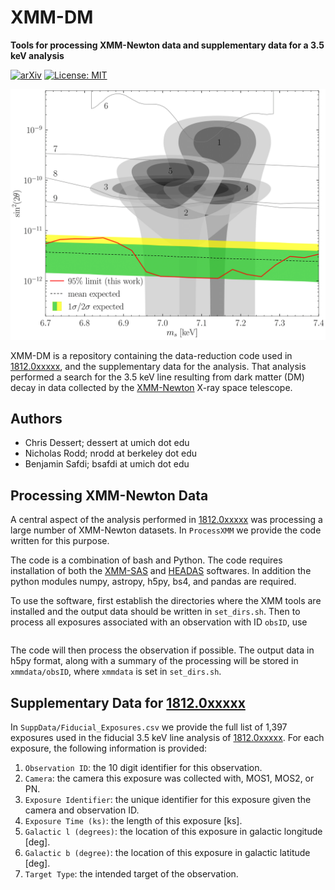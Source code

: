 # XMM-DM

**Tools for processing XMM-Newton data and supplementary data for a 3.5 keV analysis**

[![arXiv](https://img.shields.io/badge/arXiv-1812.0xxxx%20-green.svg)](https://arxiv.org/abs/1812.0xxxx)
[![License: MIT](https://img.shields.io/badge/License-MIT-yellow.svg)](https://opensource.org/licenses/MIT)

![limit_3p5](https://github.com/nickrodd/XMM-DM/blob/master/SuppData/limit_final.png "3.5 keV limit from XMM-Newton")

XMM-DM is a repository containing the data-reduction code used in [1812.0xxxxx](https://arxiv.org/abs/1812.0xxxx), and the supplementary data for the analysis.
That analysis performed a search for the 3.5 keV line resulting from dark matter (DM) decay in data collected by the [XMM-Newton](https://www.cosmos.esa.int/web/xmm-newton) X-ray space telescope.

## Authors

-  Chris Dessert; dessert at umich dot edu
-  Nicholas Rodd; nrodd at berkeley dot edu
-  Benjamin Safdi; bsafdi at umich dot edu

## Processing XMM-Newton Data

A central aspect of the analysis performed in [1812.0xxxxx](https://arxiv.org/abs/1812.0xxxx) was processing a large number of XMM-Newton datasets. In `ProcessXMM` we provide the code written for this purpose.

The code is a combination of bash and Python. The code requires installation of both the [XMM-SAS](https://xmm-tools.cosmos.esa.int/external/xmm_user_support/documentation/sas_usg/USG/) and [HEADAS](https://heasarc.nasa.gov/lheasoft/) softwares. In addition the python modules numpy, astropy, h5py, bs4, and pandas are required.

To use the software, first establish the directories where the XMM tools are installed and the output data should be written in `set_dirs.sh`. Then to process all exposures associated with an observation with ID `obsID`, use

```./dl2dat.sh obsID
```

The code will then process the observation if possible. The output data in h5py format, along with a summary of the processing will be stored in `xmmdata/obsID`, where `xmmdata` is set in `set_dirs.sh`.

## Supplementary Data for [1812.0xxxxx](https://arxiv.org/abs/1812.0xxxx)

In `SuppData/Fiducial_Exposures.csv` we provide the full list of 1,397 exposures used in the fiducial 3.5 keV line analysis of [1812.0xxxxx](https://arxiv.org/abs/1812.0xxxx). For each exposure, the following information is provided: 

1. `Observation ID`: the 10 digit identifier for this observation.
2. `Camera`: the camera this exposure was collected with, MOS1, MOS2, or PN.
3. `Exposure Identifier`: the unique identifier for this exposure given the camera and observation ID.
4. `Exposure Time (ks)`: the length of this exposure [ks].
5. `Galactic l (degrees)`: the location of this exposure in galactic longitude [deg].
6. `Galactic b (degree)`: the location of this exposure in galactic latitude [deg].
7. `Target Type`: the intended target of the observation.

